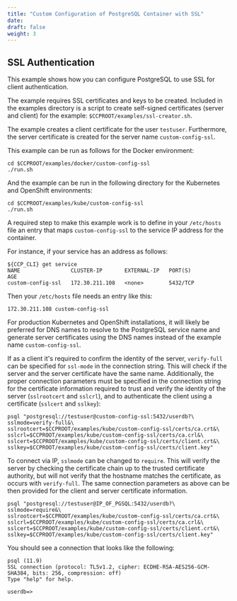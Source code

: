 ```yaml
---
title: "Custom Configuration of PostgreSQL Container with SSL"
date:
draft: false
weight: 3
---
```


## SSL Authentication

This example shows how you can configure PostgreSQL to use SSL for
client authentication.

The example requires SSL certificates and keys to be created.  Included in
the examples directory is a script to create self-signed certificates (server
and client) for the example: `$CCPROOT/examples/ssl-creator.sh`.

The example creates a client certificate for the user `testuser`.  Furthermore,
the server certificate is created for the server name `custom-config-ssl`.

This example can be run as follows for the Docker environment:
```
cd $CCPROOT/examples/docker/custom-config-ssl
./run.sh
```

And the example can be run in the following directory for the Kubernetes and OpenShift environments:
```
cd $CCPROOT/examples/kube/custom-config-ssl
./run.sh
```

A required step to make this example work is to define
in your `/etc/hosts` file an entry that maps `custom-config-ssl`
to the service IP address for the container.

For instance, if your service has an address as follows:
```
${CCP_CLI} get service
NAME                CLUSTER-IP       EXTERNAL-IP   PORT(S)                   AGE
custom-config-ssl   172.30.211.108   <none>        5432/TCP
```

Then your `/etc/hosts` file needs an entry like this:
```
172.30.211.108 custom-config-ssl
```

For production Kubernetes and OpenShift installations, it will likely be preferred for DNS
names to resolve to the PostgreSQL service name and generate
server certificates using the DNS names instead of the example
name `custom-config-ssl`.

If as a client it's required to confirm the identity of the server, `verify-full` can be
specified for `ssl-mode` in the connection string.  This will check if the server and the
server certificate have the same name.  Additionally, the proper connection parameters
must be specified in the connection string for the certificate information required to
trust and verify the identity of the server (`sslrootcert` and `sslcrl`), and to
authenticate the client using a certificate (`sslcert` and `sslkey`):

```
psql "postgresql://testuser@custom-config-ssl:5432/userdb?\
sslmode=verify-full&\
sslrootcert=$CCPROOT/examples/kube/custom-config-ssl/certs/ca.crt&\
sslcrl=$CCPROOT/examples/kube/custom-config-ssl/certs/ca.crl&\
sslcert=$CCPROOT/examples/kube/custom-config-ssl/certs/client.crt&\
sslkey=$CCPROOT/examples/kube/custom-config-ssl/certs/client.key"
```

To connect via IP, `sslmode` can be changed to `require`.  This will verify the server
by checking the certificate chain up to the trusted certificate authority, but will not
verify that the hostname matches the certificate, as occurs with `verify-full`.  The same
connection parameters as above can be then provided for the client and server certificate
information.

```
psql "postgresql://testuser@IP_OF_PGSQL:5432/userdb?\
sslmode=require&\
sslrootcert=$CCPROOT/examples/kube/custom-config-ssl/certs/ca.crt&\
sslcrl=$CCPROOT/examples/kube/custom-config-ssl/certs/ca.crl&\
sslcert=$CCPROOT/examples/kube/custom-config-ssl/certs/client.crt&\
sslkey=$CCPROOT/examples/kube/custom-config-ssl/certs/client.key"
```

You should see a connection that looks like the following:
```
psql (11.9)
SSL connection (protocol: TLSv1.2, cipher: ECDHE-RSA-AES256-GCM-SHA384, bits: 256, compression: off)
Type "help" for help.

userdb=>
```
